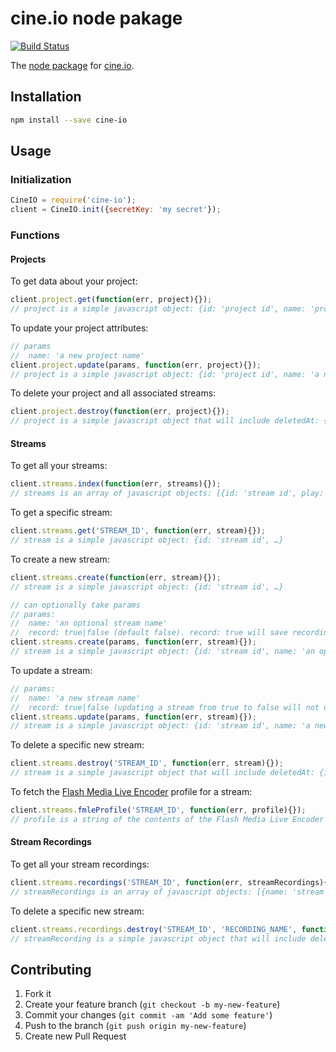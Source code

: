 # cine.io node pakage

[![Build Status](https://travis-ci.org/cine-io/cineio-node.svg?branch=master)](https://travis-ci.org/cine-io/cineio-node)

The [node package](https://www.npmjs.org/package/cine-io) for [cine.io](https://www.cine.io).

## Installation

```bash
npm install --save cine-io
```
## Usage

### Initialization

```javascript
CineIO = require('cine-io');
client = CineIO.init({secretKey: 'my secret'});
```

### Functions

#### Projects

To get data about your project:

```javascript
client.project.get(function(err, project){});
// project is a simple javascript object: {id: 'project id', name: 'project name', …}
```

To update your project attributes:

```javascript
// params
//  name: 'a new project name'
client.project.update(params, function(err, project){});
// project is a simple javascript object: {id: 'project id', name: 'a new project name', …}
```

To delete your project and all associated streams:

```javascript
client.project.destroy(function(err, project){});
// project is a simple javascript object that will include deletedAt: {id: 'project id', name: 'project name', deletedAt: 'ISO date' …}
```

#### Streams

To get all your streams:

```javascript
client.streams.index(function(err, streams){});
// streams is an array of javascript objects: [{id: 'stream id', play: {rtmp: 'the rtmp url', hls: 'the hls url'}, publish: {stream: 'the stream name', url: 'the publish url'}, …}, …]
```

To get a specific stream:

```javascript
client.streams.get('STREAM_ID', function(err, stream){});
// stream is a simple javascript object: {id: 'stream id', …}
```

To create a new stream:

```javascript
client.streams.create(function(err, stream){});
// stream is a simple javascript object: {id: 'stream id', …}
```

```javascript
// can optionally take params
// params:
//  name: 'an optional stream name'
//  record: true|false (default false). record: true will save recordings of all streaming sessions
client.streams.create(params, function(err, stream){});
// stream is a simple javascript object: {id: 'stream id', name: 'an optional stream name', …}
```

To update a stream:

```javascript
// params:
//  name: 'a new stream name'
//  record: true|false (updating a stream from true to false will not delete old stream recordings)
client.streams.update(params, function(err, stream){});
// stream is a simple javascript object: {id: 'stream id', name: 'a new stream name', …}
```

To delete a specific new stream:

```javascript
client.streams.destroy('STREAM_ID', function(err, stream){});
// stream is a simple javascript object that will include deletedAt: {id: 'stream id', deletedAt: 'ISO Date', …}
```

To fetch the [Flash Media Live Encoder](http://www.adobe.com/products/flash-media-encoder.html) profile for a stream:

```javascript
client.streams.fmleProfile('STREAM_ID', function(err, profile){});
// profile is a string of the contents of the Flash Media Live Encoder profile.
```

#### Stream Recordings

To get all your stream recordings:

```javascript
client.streams.recordings('STREAM_ID', function(err, streamRecordings){});
// streamRecordings is an array of javascript objects: [{name: 'stream id', url: 'the playable url', size: size in bytes as integer, date: 'ISO Date of recording'}, …}, …]
```


To delete a specific new stream:

```javascript
client.streams.recordings.destroy('STREAM_ID', 'RECORDING_NAME', function(err, stream){});
// streamRecording is a simple javascript object that will include deletedAt: {deletedAt: 'ISO Date'}
```

## Contributing

1. Fork it
2. Create your feature branch (`git checkout -b my-new-feature`)
3. Commit your changes (`git commit -am 'Add some feature'`)
4. Push to the branch (`git push origin my-new-feature`)
5. Create new Pull Request
